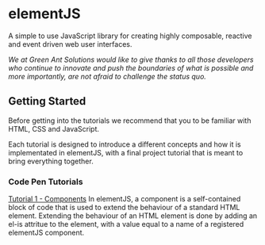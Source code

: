 # elementJS
A simple to use JavaScript library for creating highly composable, reactive and event driven web user interfaces.

*We at Green Ant Solutions would like to give thanks to all those developers who continue to innovate and push the boundaries of what is possible and more importantly, are not afraid to challenge the status quo.*

## Getting Started
Before getting into the tutorials we recommend that you to be familiar with HTML, CSS and JavaScript.

Each tutorial is designed to introduce a different concepts and how it is implementated in elementJS, with a final project tutorial that is meant to bring everything together.

### Code Pen Tutorials
[Tutorial 1 - Components](https://codepen.io/yohanmoore/pen/NWJGNyP/5571e14cccfc97911f0b6033c26a89e2)
In elementJS, a component is a self-contained block of code that is used to extend the behaviour of a standard HTML element. Extending the behaviour of an HTML element is done by adding an el-is attritue to the element, with a value equal to a name of a registered elementJS component.
